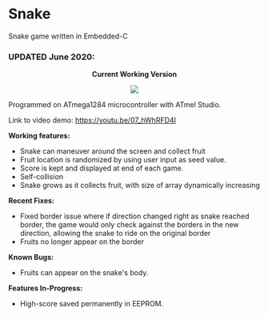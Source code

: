 # Snake
Snake game written in Embedded-C

<h3>UPDATED June 2020:</h3>
<p align="center"><strong>Current Working Version</strong></p>
<p align="center">
  <img src="snake_demo.gif" >
</p>

Programmed on ATmega1284 microcontroller with ATmel Studio.

Link to video demo: https://youtu.be/07_hWhRFD4I

<strong>Working features:</strong>
- Snake can maneuver around the screen and collect fruit
- Fruit location is randomized by using user input as seed value.
- Score is kept and displayed at end of each game. 
- Self-collision
- Snake grows as it collects fruit, with size of array dynamically increasing

<strong>Recent Fixes:</strong>
- Fixed border issue where if direction changed right as snake reached border, the game would only check against the borders in the new direction, allowing the snake to ride on the original border 
- Fruits no longer appear on the border

<strong>Known Bugs:</strong>
- Fruits can appear on the snake's body.

<strong>Features In-Progress:</strong>

- High-score saved permanently in EEPROM. 
